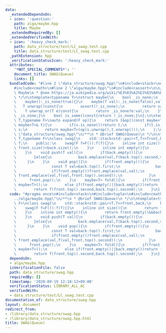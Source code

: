 ```yaml
---
data:
  _extendedDependsOn:
  - icon: ':question:'
    path: alga/maybe.hpp
    title: Maybe
  _extendedRequiredBy: []
  _extendedVerifiedWith:
  - icon: ':heavy_check_mark:'
    path: data_structure/test/LC_swag.test.cpp
    title: data_structure/test/LC_swag.test.cpp
  _pathExtension: hpp
  _verificationStatusIcon: ':heavy_check_mark:'
  attributes:
    '*NOT_SPECIAL_COMMENTS*': ''
    document_title: SWAG(Queue)
    links: []
  bundledCode: "#line 2 \"data_structure/swag.hpp\"\n#include<stack>\n#include<tuple>\n\
    #include<cmath>\n#line 2 \"alga/maybe.hpp\"\n#include<cassert>\n\n/**\n * @brief\
    \ Maybe\n * @see https://ja.wikipedia.org/wiki/%E3%83%A2%E3%83%8A%E3%83%89_(%E3%83%97%E3%83%AD%E3%82%B0%E3%83%A9%E3%83%9F%E3%83%B3%E3%82%B0)#Maybe%E3%83%A2%E3%83%8A%E3%83%89\n\
    \ */\n\ntemplate<typename T>\nstruct maybe{\n    bool _is_none;\n    T val;\n\
    \    maybe():_is_none(true){}\n    maybe(T val):_is_none(false),val(val){}\n \
    \   T unwrap()const{\n        assert(!_is_none);\n        return val;\n    }\n\
    \    T unwrap_or(T e)const{\n        return _is_none?e:val;\n    }\n    bool is_none()const{return\
    \ _is_none;}\n    bool is_some()const{return !_is_none;}\n};\n\ntemplate<typename\
    \ T,typename F>\nauto expand(F op){\n    return [&op](const maybe<T>& s,const\
    \ maybe<T>& t){\n        if(s.is_none())return t;\n        if(t.is_none())return\
    \ s;\n        return maybe<T>(op(s.unwrap(),t.unwrap()));\n    };\n}\n#line 6\
    \ \"data_structure/swag.hpp\"\n/**\n * @brief SWAG(Queue)\n */\n\ntemplate<typename\
    \ T,typename F>\nclass swag{\n    std::stack<std::pair<T,T>>front,back;\n    F\
    \ f;\n    public:\n    swag(F f=F()):f(f){}\n    inline int size(){\n        return\
    \ front.size()+back.size();\n    }\n    inline int empty(){\n        return front.empty()&&back.empty();\n\
    \    }\n    void push(T val){\n        if(back.empty()){\n            back.emplace(val,val);\n\
    \        }else{\n            back.emplace(val,f(back.top().second,val));\n   \
    \     }\n    }\n    void pop(){\n        if(front.empty()){\n            while(!back.empty()){\n\
    \                const T val=back.top().first;\n                back.pop();\n\
    \                if(front.empty())front.emplace(val,val);\n                else\
    \ front.emplace(val,f(val,front.top().second));\n            }\n        }\n  \
    \      front.pop();\n    }\n    maybe<T> fold(){\n        if(front.empty()&&back.empty())return\
    \ maybe<T>();\n        else if(front.empty()||back.empty())return front.empty()?back.top().second:front.top().second;\n\
    \        return f(front.top().second,back.top().second);\n    }\n};\n"
  code: "#pragma once\n#include<stack>\n#include<tuple>\n#include<cmath>\n#include\"\
    ../alga/maybe.hpp\"\n/**\n * @brief SWAG(Queue)\n */\n\ntemplate<typename T,typename\
    \ F>\nclass swag{\n    std::stack<std::pair<T,T>>front,back;\n    F f;\n    public:\n\
    \    swag(F f=F()):f(f){}\n    inline int size(){\n        return front.size()+back.size();\n\
    \    }\n    inline int empty(){\n        return front.empty()&&back.empty();\n\
    \    }\n    void push(T val){\n        if(back.empty()){\n            back.emplace(val,val);\n\
    \        }else{\n            back.emplace(val,f(back.top().second,val));\n   \
    \     }\n    }\n    void pop(){\n        if(front.empty()){\n            while(!back.empty()){\n\
    \                const T val=back.top().first;\n                back.pop();\n\
    \                if(front.empty())front.emplace(val,val);\n                else\
    \ front.emplace(val,f(val,front.top().second));\n            }\n        }\n  \
    \      front.pop();\n    }\n    maybe<T> fold(){\n        if(front.empty()&&back.empty())return\
    \ maybe<T>();\n        else if(front.empty()||back.empty())return front.empty()?back.top().second:front.top().second;\n\
    \        return f(front.top().second,back.top().second);\n    }\n};"
  dependsOn:
  - alga/maybe.hpp
  isVerificationFile: false
  path: data_structure/swag.hpp
  requiredBy: []
  timestamp: '2020-09-19 12:18:12+09:00'
  verificationStatus: LIBRARY_ALL_AC
  verifiedWith:
  - data_structure/test/LC_swag.test.cpp
documentation_of: data_structure/swag.hpp
layout: document
redirect_from:
- /library/data_structure/swag.hpp
- /library/data_structure/swag.hpp.html
title: SWAG(Queue)
---
```

